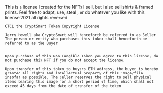 This is a license I created for the NFTs I sell, but I also sell shirts & framed prints. Feel free to adapt, use, steal , or do whatever you like with this license
2021 all rights reversed


    CTCL the CryptSmart Token Copyright License

    Jerry Howell aka CryptoSmart will henceforth be referred to as Seller
    The person or entity who purchases this token shall henceforth be referred to as the Buyer


    Upon purchase of this Non Fungible Token you agree to this license, do not purchase this NFT if you do not accept the license.

    Upon transfer of this token to buyers ETH address, the buyer is hereby granted all rights and intellectual property of this image/file insofar as possible. The seller reserves the right to sell physical items bearing this image for a short period of time, which shall not exceed 45 days from the date of transfer of the token.
